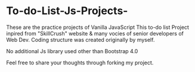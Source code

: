 # To-do-List-Js-Projects-
These are the practice projects of Vanilla JavaScript
This to-do list Project inpired from "SkillCrush" website & many vocies of senior developers of Web Dev.
Coding structure was created originally by myself.

No additional Js library used other than Bootstrap 4.0

Feel free to share your thoughts through forking my project.

